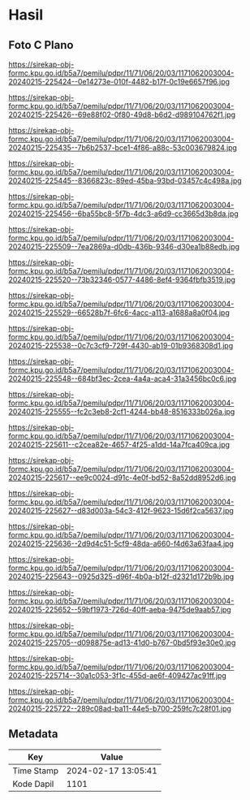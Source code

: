 # Hasil

## Foto C Plano

https://sirekap-obj-formc.kpu.go.id/b5a7/pemilu/pdpr/11/71/06/20/03/1171062003004-20240215-225424--0e14273e-010f-4482-b17f-0c19e6657f96.jpg

https://sirekap-obj-formc.kpu.go.id/b5a7/pemilu/pdpr/11/71/06/20/03/1171062003004-20240215-225426--69e88f02-0f80-49d8-b6d2-d989104762f1.jpg

https://sirekap-obj-formc.kpu.go.id/b5a7/pemilu/pdpr/11/71/06/20/03/1171062003004-20240215-225435--7b6b2537-bce1-4f86-a88c-53c003679824.jpg

https://sirekap-obj-formc.kpu.go.id/b5a7/pemilu/pdpr/11/71/06/20/03/1171062003004-20240215-225445--8366823c-89ed-45ba-93bd-03457c4c498a.jpg

https://sirekap-obj-formc.kpu.go.id/b5a7/pemilu/pdpr/11/71/06/20/03/1171062003004-20240215-225456--6ba55bc8-5f7b-4dc3-a6d9-cc3665d3b8da.jpg

https://sirekap-obj-formc.kpu.go.id/b5a7/pemilu/pdpr/11/71/06/20/03/1171062003004-20240215-225509--7ea2869a-d0db-436b-9346-d30ea1b88edb.jpg

https://sirekap-obj-formc.kpu.go.id/b5a7/pemilu/pdpr/11/71/06/20/03/1171062003004-20240215-225520--73b32346-0577-4486-8ef4-9364fbfb3519.jpg

https://sirekap-obj-formc.kpu.go.id/b5a7/pemilu/pdpr/11/71/06/20/03/1171062003004-20240215-225529--66528b7f-6fc6-4acc-a113-a1688a8a0f04.jpg

https://sirekap-obj-formc.kpu.go.id/b5a7/pemilu/pdpr/11/71/06/20/03/1171062003004-20240215-225538--0c7c3cf9-729f-4430-ab19-01b9368308d1.jpg

https://sirekap-obj-formc.kpu.go.id/b5a7/pemilu/pdpr/11/71/06/20/03/1171062003004-20240215-225548--684bf3ec-2cea-4a4a-aca4-31a3456bc0c6.jpg

https://sirekap-obj-formc.kpu.go.id/b5a7/pemilu/pdpr/11/71/06/20/03/1171062003004-20240215-225555--fc2c3eb8-2cf1-4244-bb48-8516333b026a.jpg

https://sirekap-obj-formc.kpu.go.id/b5a7/pemilu/pdpr/11/71/06/20/03/1171062003004-20240215-225611--c2cea82e-4657-4f25-a1dd-14a7fca409ca.jpg

https://sirekap-obj-formc.kpu.go.id/b5a7/pemilu/pdpr/11/71/06/20/03/1171062003004-20240215-225617--ee9c0024-d91c-4e0f-bd52-8a52dd8952d6.jpg

https://sirekap-obj-formc.kpu.go.id/b5a7/pemilu/pdpr/11/71/06/20/03/1171062003004-20240215-225627--d83d003a-54c3-412f-9623-15d6f2ca5637.jpg

https://sirekap-obj-formc.kpu.go.id/b5a7/pemilu/pdpr/11/71/06/20/03/1171062003004-20240215-225636--2d9d4c51-5cf9-48da-a660-f4d63a63faa4.jpg

https://sirekap-obj-formc.kpu.go.id/b5a7/pemilu/pdpr/11/71/06/20/03/1171062003004-20240215-225643--0925d325-d96f-4b0a-b12f-d2321d172b9b.jpg

https://sirekap-obj-formc.kpu.go.id/b5a7/pemilu/pdpr/11/71/06/20/03/1171062003004-20240215-225652--59bf1973-726d-40ff-aeba-9475de9aab57.jpg

https://sirekap-obj-formc.kpu.go.id/b5a7/pemilu/pdpr/11/71/06/20/03/1171062003004-20240215-225705--d098875e-ad13-41d0-b767-0bd5f93e30e0.jpg

https://sirekap-obj-formc.kpu.go.id/b5a7/pemilu/pdpr/11/71/06/20/03/1171062003004-20240215-225714--30a1c053-3f1c-455d-ae6f-409427ac91ff.jpg

https://sirekap-obj-formc.kpu.go.id/b5a7/pemilu/pdpr/11/71/06/20/03/1171062003004-20240215-225722--289c08ad-ba11-44e5-b700-259fc7c28f01.jpg


## Metadata

| Key        | Value               |
| ---------- | ------------------- |
| Time Stamp | 2024-02-17 13:05:41 |
| Kode Dapil | 1101                |



